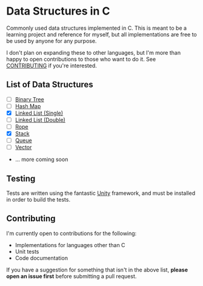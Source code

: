 # Data Structures in C

Commonly used data structures implemented in C. This is meant to be a learning project and reference for myself, but all
implementations
are free to be used by anyone for any purpose.

I don't plan on expanding these to other languages, but I'm more than happy to open contributions to those who want to
do it. See [CONTRIBUTING](#contributing) if you're interested.

## List of Data Structures

- [ ] [Binary Tree](binary_tree.c)
- [ ] [Hash Map](hash_map.c)
- [x] [Linked List (Single)](linked_list.c)
- [ ] [Linked List (Double)](dbl_linked_list.c)
- [ ] [Rope](rope.c)
- [x] [Stack](stack.c)
- [ ] [Queue](queue.c)
- [ ] [Vector](vector.c)
- ... more coming soon

## Testing

Tests are written using the fantastic [Unity](https://github.com/ThrowTheSwitch/Unity) framework, and must be installed
in order to build the tests.

## Contributing

I'm currently open to contributions for the following:

- Implementations for languages other than C
- Unit tests
- Code documentation

If you have a suggestion for something that isn't in the above list, **please open an issue first** before
submitting a
pull request.